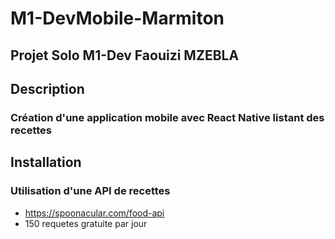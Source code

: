 # M1-DevMobile-Marmiton
## Projet Solo M1-Dev Faouizi MZEBLA
## Description
### Création d'une application mobile avec React Native listant des recettes

## Installation
### Utilisation d'une API de recettes

- https://spoonacular.com/food-api
- 150 requetes gratuite par jour
